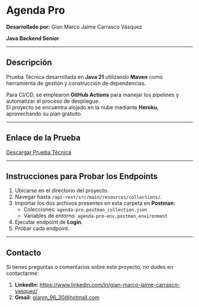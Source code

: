 # Agenda Pro

**Desarrollado por:** Gian Marco Jaime Carrasco Vásquez

**Java Backend Senior**

---



## Descripción

Prueba Técnica desarrollada en **Java 21** utilizando **Maven** como herramienta de gestión y construcción de dependencias.  

Para CI/CD, se emplearon **GitHub Actions** para manejar los pipelines y automatizar el proceso de despliegue.  
El proyecto se encuentra alojado en la nube mediante **Heroku**, aprovechando su plan gratuito.  

---

## Enlace de la Prueba

[Descargar Prueba Técnica](https://drive.google.com/file/d/1sd1pgpL3ci_Tq2xsY-TGJOWJr7xAtN43/view)  

---

## Instrucciones para Probar los Endpoints  

1. Ubicarse en el directorio del proyecto.  
2. Navegar hasta `/api-rest/src/main/resources/collections/`.
3. Importar los dos archivos presentes en esta carpeta en **Postman**:  
   - Colecciones: `agenda-pro.postman_collection.json`
   - Variables de entorno.  `agenda-pro-env.postman_environment`
3. Ejecutar endpoint de **Login**.
4. Probar cada endpoint.

---

## Contacto  

Si tienes preguntas o comentarios sobre este proyecto, no dudes en contactarme:  
1. **LinkedIn:** https://www.linkedin.com/in/gian-marco-jaime-carrasco-vasquez/ 
2. **Gmail:** gianm_96_30@hotmail.com  